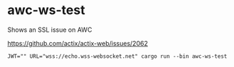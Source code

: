 # awc-ws-test
Shows an SSL issue on AWC

https://github.com/actix/actix-web/issues/2062

`JWT="" URL="wss://echo.wss-websocket.net" cargo run --bin awc-ws-test`
